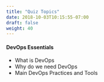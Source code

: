 ```yaml
---
title: "Quiz Topics"
date: 2018-10-03T10:15:55-07:00
draft: false
weight: 40
---
```


#### DevOps Essentials

- What is DevOps
- Why do we need DevOps
- Main DevOps Practices and Tools



